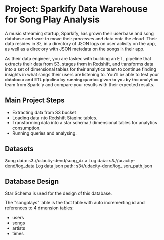 # Project: Sparkify Data Warehouse for Song Play Analysis

A music streaming startup, Sparkify, has grown their user base and song database and want to move their processes and data onto the cloud. Their data resides in S3, in a directory of JSON logs on user activity on the app, as well as a directory with JSON metadata on the songs in their app.

As their data engineer, you are tasked with building an ETL pipeline that extracts their data from S3, stages them in Redshift, and transforms data into a set of dimensional tables for their analytics team to continue finding insights in what songs their users are listening to. You'll be able to test your database and ETL pipeline by running queries given to you by the analytics team from Sparkify and compare your results with their expected results.

## Main Project Steps

- Extracting data from S3 bucket
- Loading data into Redshift Staging tables.
- Transforming data into a star schema / dimensional tables for analytics consumption.
- Running queries and analysing.

## Datasets

Song data: s3://udacity-dend/song_data
Log data: s3://udacity-dend/log_data
Log data json path: s3://udacity-dend/log_json_path.json

## Database Design

Star Schema is used for the design of this database.

The "songplays" table is the fact table with auto incrementing id and references to 4 dimension tables:
- users
- songs
- artists
- times